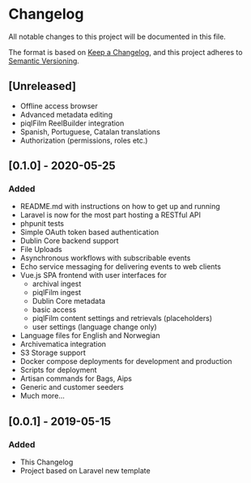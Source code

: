 # Changelog
All notable changes to this project will be documented in this file.

The format is based on [Keep a Changelog](https://keepachangelog.com/en/1.0.0/),
and this project adheres to [Semantic Versioning](https://semver.org/spec/v2.0.0.html).

## [Unreleased]
- Offline access browser
- Advanced metadata editing
- piqlFilm ReelBuilder integration
- Spanish, Portuguese, Catalan translations
- Authorization (permissions, roles etc.)

## [0.1.0] - 2020-05-25
### Added
- README.md with instructions on how to get up and running
- Laravel is now for the most part hosting a RESTful API
- phpunit tests
- Simple OAuth token based authentication
- Dublin Core backend support
- File Uploads
- Asynchronous workflows with subscribable events
- Echo service messaging for delivering events to web clients
- Vue.js SPA frontend with user interfaces for
   - archival ingest
   - piqlFilm ingest
   - Dublin Core metadata
   - basic access
   - piqlFilm content settings and retrievals (placeholders)
   - user settings (language change only)
- Language files for English and Norwegian
- Archivematica integration
- S3 Storage support
- Docker compose deployments for development and production
- Scripts for deployment
- Artisan commands for Bags, Aips
- Generic and customer seeders
- Much more...


## [0.0.1] - 2019-05-15
### Added
- This Changelog
- Project based on Laravel new template

